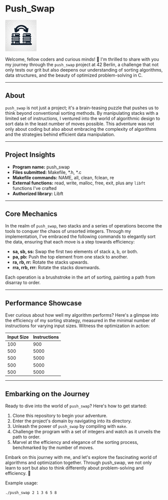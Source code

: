 # Push_Swap

<img src="png/push_swap.png" alt="push_swap Logo" width="100" height="100">

Welcome, fellow coders and curious minds! 🌟 I'm thrilled to share with you my journey through the `push_swap` project at 42 Berlin, a challenge that not only tests our grit but also deepens our understanding of sorting algorithms, data structures, and the beauty of optimized problem-solving in C.

---

## About

`push_swap` is not just a project; it's a brain-teasing puzzle that pushes us to think beyond conventional sorting methods. By manipulating stacks with a limited set of instructions, I ventured into the world of algorithmic design to sort data in the least number of moves possible. This adventure was not only about coding but also about embracing the complexity of algorithms and the strategies behind efficient data manipulation.

---

## Project Insights

- **Program name:** push_swap
- **Files submitted:** Makefile, *.h, *.c
- **Makefile commands:** NAME, all, clean, fclean, re
- **External functions:** read, write, malloc, free, exit, plus any `libft` functions I've crafted
- **Authorized library:** Libft

---

## Core Mechanics

In the realm of `push_swap`, two stacks and a series of operations become the tools to conquer the chaos of unsorted integers. Through my implementation, I've embraced the following commands to elegantly sort the data, ensuring that each move is a step towards efficiency:

- **sa, sb, ss:** Swap the first two elements of stack a, b, or both.
- **pa, pb:** Push the top element from one stack to another.
- **ra, rb, rr:** Rotate the stacks upwards.
- **rra, rrb, rrr:** Rotate the stacks downwards.

Each operation is a brushstroke in the art of sorting, painting a path from disarray to order.

---

## Performance Showcase

Ever curious about how well my algorithm performs? Here's a glimpse into the efficiency of my sorting strategy, measured in the minimal number of instructions for varying input sizes. Witness the optimization in action:

| Input Size | Instructions |
|------------|--------------|
| 100        | 900          |
| 500        | 5000         |
| 500        | 5000         |
| 500        | 5000         |
| 500        | 5000         |

---

## Embarking on the Journey

Ready to dive into the world of `push_swap`? Here's how to get started:

1. Clone this repository to begin your adventure.
2. Enter the project's domain by navigating into its directory.
3. Unleash the power of `push_swap` by compiling with `make`.
4. Challenge the program with a set of integers and watch as it unveils the path to order.
5. Marvel at the efficiency and elegance of the sorting process, benchmarked by the number of moves.

Embark on this journey with me, and let's explore the fascinating world of algorithms and optimization together. Through push_swap, we not only learn to sort but also to think differently about problem-solving and efficiency. 🚀

Example usage:
```bash
./push_swap 2 1 3 6 5 8

